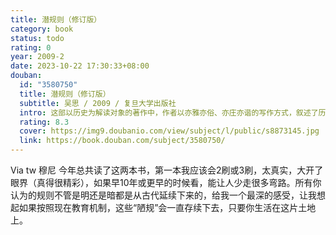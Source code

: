 ```yaml
---
title: 潜规则（修订版）
category: book
status: todo
rating: 0
year: 2009-2
date: 2023-10-22 17:30:33+08:00
douban:
  id: "3580750"
  title: 潜规则（修订版）
  subtitle: 吴思 / 2009 / 复旦大学出版社
  intro: 这部以历史为解读对象的著作中，作者以亦雅亦俗、亦庄亦谐的写作方式，叙述了历史上值得人们思考的大大小小的无数案例，在生动、有趣地讲述官场故事的同时，作者透过历史表象，揭示出隐藏在正式规则之下、实际上支配着社会运行的不成文的规矩，并将其名之日“潜规则”，进而指出潜规则的产生在于现实的利害计算与趋利避害。书中对于潜规则的定义、特征，潜规则阴影下皇帝、官员、百姓的不同处境与抉择，潜规则盛行的社会土壤，以及潜规则何时会萎缩，均有论述。潜规则现象产生、盛行于我国的封建社会，但它一时还难以消失，只有加强社会主义民主，健全社会主义法制，才能最后根除潜规则。
  rating: 8.3
  cover: https://img9.doubanio.com/view/subject/l/public/s8873145.jpg
  link: https://book.douban.com/subject/3580750/
---
```


 Via tw 穆尼 今年总共读了这两本书，第一本我应该会2刷或3刷，太真实，大开了眼界（真得很精彩），如果早10年或更早的时候看，能让人少走很多弯路。所有你认为的规则不管是明还是暗都是从古代延续下来的，给我一个最深的感受，让我想起如果按照现在教育机制，这些“陋规”会一直存续下去，只要你生活在这片土地上。
